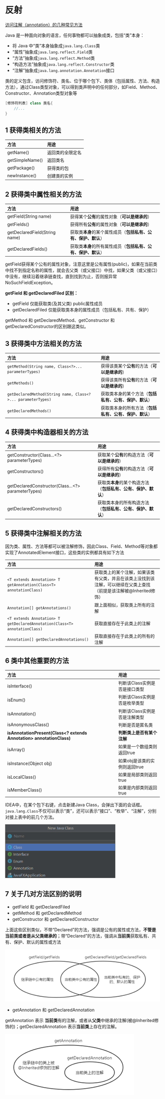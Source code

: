 # 反射

[访问注解（annotation）的几种常见方法](https://www.cnblogs.com/alice-cj/p/10388624.html)

<!-- 在eladmin项目中， -->

Java 是一种面向对象的语言，任何事物都可以抽象成类，包括“类”本身：

- 将 Java 中“类”本身抽象成`java.lang.Class`类
- “属性”抽象成`java.lang.reflect.Field`类
- “方法”抽象成`java.lang.reflect.Method`类
- “构造方法”抽象成`java.lang.reflect.Constructor`类
- “注解”抽象成`java.lang.annotation.Annotation`接口

类的定义包含，访问修饰符、类名、位于哪个包下、类体（包括属性、方法、构造方法），通过Class类型对象，可以得到类声明中的任何部分，如Field、Method、Constructor、Annotation类型对象等

```java
[修饰符列表] class 类名{
	//...
}
```

## 1 获得类相关的方法

| 方法            | 用途             |
| :-------------- | :--------------- |
| getName()       | 返回类的全限定名 |
| getSimpleName() | 返回类名         |
| getPackage()    | 获得类的包       |
| newInstance()   | 创建类的实例     |

## 2 获得类中属性相关的方法

| 方法                          | 用途                                                           |
| :---------------------------- | :------------------------------------------------------------- |
| getField(String name)         | 获得某个**公有**的属性对象（**可以是继承的**）                 |
| getFields()                   | 获得所有**公有**的属性对象（**可以是继承的**）                 |
| getDeclaredField(String name) | 获取类**本身**的某个属性成员（**包括私有、公有、保护、默认**） |
| getDeclaredFields()           | 获取类**本身**的所有属性成员（**包括私有、公有、保护、默认**） |

getField获得某个公有的属性对象，注意这里是公有属性(public)，如果在当前类中找不到指定名称的属性，就会去父类（或父接口）中找，如果父类（或父接口）中没有，继续沿着继承链查找，直到找到为止，否则报异常NoSuchFieldException。

**getField 和 getDeclaredFiled 区别：**

- getField 仅能获取类(及其父类) public属性成员
- getDeclaredFiled 仅能获取类本身的属性成员（包括私有、共有、保护） 

getMethod 和 getDeclaredMethod、getConstructor 和 getDeclaredConstructor的区别跟这类似。

## 3 获得类中方法相关的方法

| 方法                                                         | 用途                                                   |
| :----------------------------------------------------------- | :----------------------------------------------------- |
| `getMethod(String name, Class<?>... parameterTypes)`         | 获得该类某个**公有**的方法（**可以是继承的**）         |
| `getMethods()`                                               | 获得该类所有**公有**的方法（**可以是继承的**）         |
| `getDeclaredMethod(String name, Class<?>... parameterTypes)` | 获取类本身的某个方法（**包括私有、公有、保护、默认**） |
| `getDeclaredMethods()`                                       | 获取类本身的所有方法（**包括私有、公有、保护、默认**） |

## 4 获得类中构造器相关的方法

| 方法                                               | 用途                                                           |
| :------------------------------------------------- | :------------------------------------------------------------- |
| getConstructor(Class...<?> parameterTypes)         | 获取某个**公有**的构造方法（**可以是继承的**）                 |
| getConstructors()                                  | 获得所有**公有**的构造方法（**可以是继承的**）                 |
| getDeclaredConstructor(Class...<?> parameterTypes) | 获取类**本身**的某个构造方法（**包括私有、公有、保护、默认**） |
| getDeclaredConstructors()                          | 获取类本身的所有构造方法（**包括私有、公有、保护、默认**）     |

## 5 获得类中注解相关的方法

因为类、属性、方法等都可以被注解修饰，因此Class、Field、Method等对象都实现了AnnotatedElement接口，这些类的实例都具有如下方法

| 方法                                                                       | 用途                                                                                                               |
| :------------------------------------------------------------------------- | :----------------------------------------------------------------------------------------------------------------- |
| `<T extends Annotation> T getAnnotation(Class<T> annotationClass)`         | 获取类上的某个注解，如果该类有父类，并且在该类上没找到该注解，可以继续在父类上查找（前提是该注解被@Inherited修饰） |
| `Annotation[] getAnnotations()`                                            | 跟上面相似，获取类上所有的注解                                                                                     |
| `<T extends Annotation> T getDeclaredAnnotation(Class<T> annotationClass)` | 获取直接存在于此类上的注解                                                                                         |
| `Annotation[] getDeclaredAnnotations()`                                    | 获取直接存在于此类上的所有的注解                                                                                   |

## 6 类中其他重要的方法

| 方法                                                             | 用途                          |
| :--------------------------------------------------------------- | :---------------------------- |
| isInterface()                                                    | 判断该Class实例是否是接口类型 |
| isEnum()                                                         | 判断该Class实例是否是枚举类型 |
| isAnnotation()                                                   | 判断该Class实例是否是注解类型 |
| isAnonymousClass()                                               | 判断是否是匿名类              |
| **isAnnotationPresent(Class<? extends Annotation> annotationClass)** | **判断类上是否有某个注解**    |
| isArray()                                                        | 如果是一个数组类则返回true    |
| isInstance(Object obj)                                           | 如果obj是该类的实例则返回true |
| isLocalClass()                                                   | 如果是局部类则返回true        |
| isMemberClass()                                                  | 如果是内部类则返回true        |

IDEA中，在某个包下右键，点击新建Java Class，会弹出下面的会话框。`java.lang.Class`不仅可以表示“类”，还可以表示“接口”、“枚举”、“注解”，分别对接上表中的前几个方法。

![01](images/01.png)

## 7 关于几对方法区别的说明

- getField 和 getDeclaredFiled
- getMethod 和 getDeclaredMethod
- getConstructor 和 getDeclaredConstructor

上面这些区别类似，不带“Declared”的方法，强调是公有的属性或方法，**不管是当前类或者是从父类继承的**；带“Declared”的方法，强调从**当前类**获取私有、共有、保护、默认的属性或方法

![02](images/02.png)

- getAnnotation 和 getDeclaredAnnotation

getAnnotation 表示 **当前类**有的注解，或者从**父类**中继承的注解(被@Inherited修饰的)；getDeclaredAnnotation 表示**当前类**上存在的注解。

![03](images/03.png)
